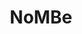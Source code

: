 ---
title: NoMBe
categories:
- radio
- digital
- press
tags:
- artist
position: 2
image: 
is-featured:
is-front: 
website:
facebook: https://www.facebook.com/NoMBeMusic/
twitter:
instagram:
spotify:
soundcloud:
youtube:
apple:
layout: client
---